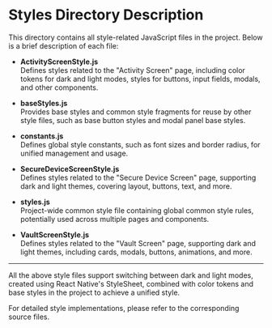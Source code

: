 # Styles Directory Description

This directory contains all style-related JavaScript files in the project. Below is a brief description of each file:

- **ActivityScreenStyle.js**  
  Defines styles related to the "Activity Screen" page, including color tokens for dark and light modes, styles for buttons, input fields, modals, and other components.

- **baseStyles.js**  
  Provides base styles and common style fragments for reuse by other style files, such as base button styles and modal panel base styles.

- **constants.js**  
  Defines global style constants, such as font sizes and border radius, for unified management and usage.

- **SecureDeviceScreenStyle.js**  
  Defines styles related to the "Secure Device Screen" page, supporting dark and light themes, covering layout, buttons, text, and more.

- **styles.js**  
  Project-wide common style file containing global common style rules, potentially used across multiple pages and components.

- **VaultScreenStyle.js**  
  Defines styles related to the "Vault Screen" page, supporting dark and light themes, including cards, modals, buttons, animations, and more.

---

All the above style files support switching between dark and light modes, created using React Native's StyleSheet, combined with color tokens and base styles in the project to achieve a unified style.

For detailed style implementations, please refer to the corresponding source files.

